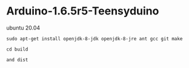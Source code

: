 # Arduino-1.6.5r5-Teensyduino

ubuntu 20.04


`sudo apt-get install openjdk-8-jdk openjdk-8-jre ant gcc git make`


`cd build`

`and dist`

